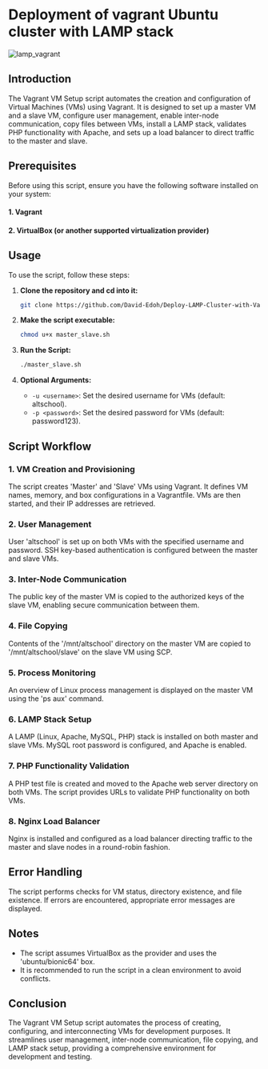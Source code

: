 # Deployment of vagrant Ubuntu cluster with LAMP stack
![lamp_vagrant](https://github.com/David-Edoh/Deploy-LAMP-Cluster-with-Vagrant/assets/45123163/1d22e71a-c815-436d-b343-98220e48a210)

## Introduction

The Vagrant VM Setup script automates the creation and configuration of Virtual Machines (VMs) using Vagrant. It is designed to set up a master VM and a slave VM, configure user management, enable inter-node communication, copy files between VMs, install a LAMP stack, validates PHP functionality with Apache, and sets up a load balancer to direct traffic to the master and slave.

## Prerequisites
Before using this script, ensure you have the following software installed on your system:

#### 1. Vagrant
#### 2. VirtualBox (or another supported virtualization provider)

## Usage

To use the script, follow these steps:

1. **Clone the repository and cd into it:**

   ```bash
   git clone https://github.com/David-Edoh/Deploy-LAMP-Cluster-with-Vagrant.git && cd Deploy-LAMP-Cluster-with-Vagrant 
   ```
2. **Make the script executable:**

   ```bash
   chmod u+x master_slave.sh
   ```

3. **Run the Script:**

   ```bash
   ./master_slave.sh
   ```


4. **Optional Arguments:**

   - `-u <username>`: Set the desired username for VMs (default: altschool).
   - `-p <password>`: Set the desired password for VMs (default: password123).

## Script Workflow

### 1. VM Creation and Provisioning

The script creates 'Master' and 'Slave' VMs using Vagrant. It defines VM names, memory, and box configurations in a Vagrantfile. VMs are then started, and their IP addresses are retrieved.

### 2. User Management

User 'altschool' is set up on both VMs with the specified username and password. SSH key-based authentication is configured between the master and slave VMs.

### 3. Inter-Node Communication

The public key of the master VM is copied to the authorized keys of the slave VM, enabling secure communication between them.

### 4. File Copying

Contents of the '/mnt/altschool' directory on the master VM are copied to '/mnt/altschool/slave' on the slave VM using SCP.

### 5. Process Monitoring

An overview of Linux process management is displayed on the master VM using the 'ps aux' command.

### 6. LAMP Stack Setup

A LAMP (Linux, Apache, MySQL, PHP) stack is installed on both master and slave VMs. MySQL root password is configured, and Apache is enabled.

### 7. PHP Functionality Validation

A PHP test file is created and moved to the Apache web server directory on both VMs. The script provides URLs to validate PHP functionality on both VMs.

### 8. Nginx Load Balancer

Nginx is installed and configured as a load balancer directing traffic to the master and slave nodes in a round-robin fashion.

## Error Handling

The script performs checks for VM status, directory existence, and file existence. If errors are encountered, appropriate error messages are displayed.

## Notes

- The script assumes VirtualBox as the provider and uses the 'ubuntu/bionic64' box.
- It is recommended to run the script in a clean environment to avoid conflicts.

## Conclusion

The Vagrant VM Setup script automates the process of creating, configuring, and interconnecting VMs for development purposes. It streamlines user management, inter-node communication, file copying, and LAMP stack setup, providing a comprehensive environment for development and testing.
